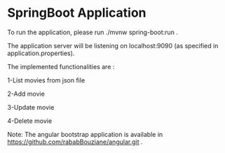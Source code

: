  # SpringBoot Application
 To run the application, please run  ./mvnw spring-boot:run . 
 
 The application server will be listening on localhost:9090 (as specified in application.properties).
 
 The implemented functionalities are : 
 
 1-List movies from json file
 
 2-Add movie
 
 3-Update movie
 
 4-Delete movie

Note: The angular bootstrap application is available in https://github.com/rababBouziane/angular.git . 
